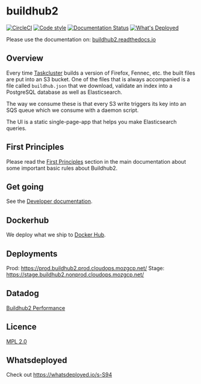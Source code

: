 # buildhub2

[![CircleCI](https://circleci.com/gh/mozilla/buildhub2.svg?style=svg)](https://circleci.com/gh/mozilla/buildhub2)
[![Code style](https://img.shields.io/badge/Code%20style-black-000000.svg)](https://github.com/ambv/black)
[![Documentation Status](https://readthedocs.org/projects/buildhub2/badge/?version=latest)](https://buildhub2.readthedocs.io/en/latest/?badge=latest)
[![What's Deployed](https://img.shields.io/badge/whatsdeployed-stage-green.svg)](https://whatsdeployed.io/s-xn0)

Please use the documentation on: [buildhub2.readthedocs.io](https://buildhub2.readthedocs.io/)

## Overview

Every time [Taskcluster](https://tools.taskcluster.net/) builds a version of
Firefox, Fennec, etc. the built files are put into an S3 bucket. One of the files
that is always accompanied is a file called `buildhub.json` that we download,
validate an index into a PostgreSQL database as well as Elasticsearch.

The way we consume these is that every S3 write triggers its key into an SQS queue
which we consume with a daemon script.

The UI is a static single-page-app that helps you make Elasticsearch queries.

## First Principles

Please read the [First Principles](https://buildhub2.readthedocs.io/en/latest/architecture.html#first-principles)
section in the main documentation about some important basic rules about Buildhub2.

## Get going

See the [Developer documentation](https://buildhub2.readthedocs.io/en/latest/dev.html).

## Dockerhub

We deploy what we ship to [Docker Hub](https://hub.docker.com/r/mozilla/buildhub2/).

## Deployments

Prod: https://prod.buildhub2.prod.cloudops.mozgcp.net/
Stage: https://stage.buildhub2.nonprod.cloudops.mozgcp.net/

## Datadog

[Buildhub2 Performance](https://app.datadoghq.com/dash/978415/buildhub2-performance)

## Licence

[MPL 2.0](http://www.mozilla.org/MPL/2.0/)

## Whatsdeployed

Check out https://whatsdeployed.io/s-S94
